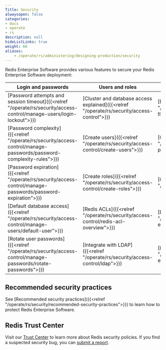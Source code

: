 ```yaml
---
Title: Security
alwaysopen: false
categories:
- docs
- operate
- rs
description: null
hideListLinks: true
weight: 60
aliases:
    - /operate/rs/administering/designing-production/security
---
```


Redis Enterprise Software provides various features to secure your Redis Enterprise Software deployment:

| Login and passwords | Users and roles | Encryption and TLS | Certificates and audit |
|---------------------|-----------------|--------------------|-----------------------|
| [Password attempts and session timeout]({{<relref "/operate/rs/security/access-control/manage-users/login-lockout">}}) | [Cluster and database access explained]({{<relref "/operate/rs/security/access-control">}}) | [Enable TLS]({{<relref "/operate/rs/security/encryption/tls/enable-tls">}}) | [Create certificates]({{<relref "/operate/rs/security/certificates/create-certificates">}}) |
| [Password complexity]({{<relref "/operate/rs/security/access-control/manage-passwords/password-complexity-rules">}}) | [Create users]({{<relref "/operate/rs/security/access-control/create-users">}}) | [Configure TLS protocols]({{<relref "/operate/rs/security/encryption/tls/tls-protocols">}}) | [Monitor certificates]({{<relref "/operate/rs/security/certificates/monitor-certificates">}}) |
| [Password expiration]({{<relref "/operate/rs/security/access-control/manage-passwords/password-expiration">}}) | [Create roles]({{<relref "/operate/rs/security/access-control/create-roles">}}) | [Configure cipher suites]({{<relref "/operate/rs/security/encryption/tls/ciphers">}}) | [Update certificates]({{<relref "/operate/rs/security/certificates/updating-certificates">}}) |
| [Default database access]({{<relref "/operate/rs/security/access-control/manage-users/default-user">}}) | [Redis ACLs]({{<relref "/operate/rs/security/access-control/redis-acl-overview">}}) | [Encrypt private keys on disk]({{<relref "/operate/rs/security/encryption/pem-encryption">}}) | [Enable OCSP stapling]({{<relref "/operate/rs/security/certificates/ocsp-stapling">}}) |
| [Rotate user passwords]({{<relref "/operate/rs/security/access-control/manage-passwords/rotate-passwords">}}) | [Integrate with LDAP]({{<relref "/operate/rs/security/access-control/ldap">}}) | [Internode encryption]({{<relref "/operate/rs/security/encryption/internode-encryption">}}) | [Audit database connections]({{<relref "/operate/rs/security/audit-events">}}) |

## Recommended security practices

See [Recommended security practices]({{<relref "/operate/rs/security/recommended-security-practices">}}) to learn how to protect Redis Enterprise Software.

## Redis Trust Center

Visit our [Trust Center](https://trust.redis.io/) to learn more about Redis security policies. If you find a suspected security bug, you can [submit a report](https://hackerone.com/redis-vdp?type=team).